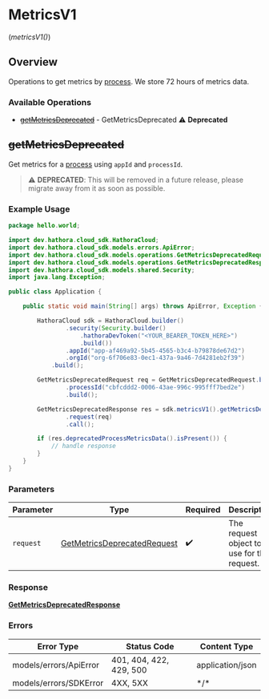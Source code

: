 # MetricsV1
(*metricsV1()*)

## Overview

Operations to get metrics by [process](https://hathora.dev/docs/concepts/hathora-entities#process). We store 72 hours of metrics data.

### Available Operations

* [~~getMetricsDeprecated~~](#getmetricsdeprecated) - GetMetricsDeprecated :warning: **Deprecated**

## ~~getMetricsDeprecated~~

Get metrics for a [process](https://hathora.dev/docs/concepts/hathora-entities#process) using `appId` and `processId`.

> :warning: **DEPRECATED**: This will be removed in a future release, please migrate away from it as soon as possible.

### Example Usage

```java
package hello.world;

import dev.hathora.cloud_sdk.HathoraCloud;
import dev.hathora.cloud_sdk.models.errors.ApiError;
import dev.hathora.cloud_sdk.models.operations.GetMetricsDeprecatedRequest;
import dev.hathora.cloud_sdk.models.operations.GetMetricsDeprecatedResponse;
import dev.hathora.cloud_sdk.models.shared.Security;
import java.lang.Exception;

public class Application {

    public static void main(String[] args) throws ApiError, Exception {

        HathoraCloud sdk = HathoraCloud.builder()
                .security(Security.builder()
                    .hathoraDevToken("<YOUR_BEARER_TOKEN_HERE>")
                    .build())
                .appId("app-af469a92-5b45-4565-b3c4-b79878de67d2")
                .orgId("org-6f706e83-0ec1-437a-9a46-7d4281eb2f39")
            .build();

        GetMetricsDeprecatedRequest req = GetMetricsDeprecatedRequest.builder()
                .processId("cbfcddd2-0006-43ae-996c-995fff7bed2e")
                .build();

        GetMetricsDeprecatedResponse res = sdk.metricsV1().getMetricsDeprecated()
                .request(req)
                .call();

        if (res.deprecatedProcessMetricsData().isPresent()) {
            // handle response
        }
    }
}
```

### Parameters

| Parameter                                                                             | Type                                                                                  | Required                                                                              | Description                                                                           |
| ------------------------------------------------------------------------------------- | ------------------------------------------------------------------------------------- | ------------------------------------------------------------------------------------- | ------------------------------------------------------------------------------------- |
| `request`                                                                             | [GetMetricsDeprecatedRequest](../../models/operations/GetMetricsDeprecatedRequest.md) | :heavy_check_mark:                                                                    | The request object to use for the request.                                            |

### Response

**[GetMetricsDeprecatedResponse](../../models/operations/GetMetricsDeprecatedResponse.md)**

### Errors

| Error Type              | Status Code             | Content Type            |
| ----------------------- | ----------------------- | ----------------------- |
| models/errors/ApiError  | 401, 404, 422, 429, 500 | application/json        |
| models/errors/SDKError  | 4XX, 5XX                | \*/\*                   |